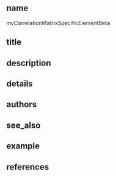 ## name
mvCorrelationMatrixSpecificElementBeta
## title
## description
## details
## authors
## see_also
## example
## references
